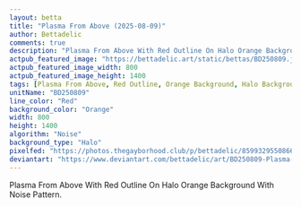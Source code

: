 ```yaml
---
layout: betta
title: "Plasma From Above (2025-08-09)"
author: Bettadelic
comments: true
description: "Plasma From Above With Red Outline On Halo Orange Background With Noise Pattern."
actpub_featured_image: "https://bettadelic.art/static/bettas/BD250809.jpg"
actpub_featured_image_width: 800
actpub_featured_image_height: 1400
tags: [Plasma From Above, Red Outline, Orange Background, Halo Background Pattern, Noise Pattern, August 2025]
unitName: "BD250809"
line_color: "Red"
background_color: "Orange"
width: 800
height: 1400
algorithm: "Noise"
background_type: "Halo"
pixelfed: "https://photos.thegayborhood.club/p/bettadelic/859932955086652938"
deviantart: "https://www.deviantart.com/bettadelic/art/BD250809-Plasma-From-Above-2025-08-09-1228331934"
---
```


Plasma From Above With Red Outline On Halo Orange Background With Noise Pattern.
